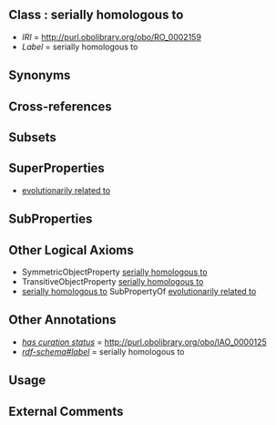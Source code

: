 
## Class : serially homologous to

 * *IRI* = http://purl.obolibrary.org/obo/RO_0002159
 * *Label* = serially homologous to

## Synonyms


## Cross-references


## Subsets


## SuperProperties

 * [evolutionarily related to](../../RO/20/RO_0002320.md)

## SubProperties


## Other Logical Axioms

 * SymmetricObjectProperty [serially homologous to](../../RO/59/RO_0002159.md)
 * TransitiveObjectProperty [serially homologous to](../../RO/59/RO_0002159.md)
 * [serially homologous to](../../RO/59/RO_0002159.md) SubPropertyOf [evolutionarily related to](../../RO/20/RO_0002320.md)

## Other Annotations

 * *[has curation status](../../IAO/14/IAO_0000114.md)* = http://purl.obolibrary.org/obo/IAO_0000125
 * *[rdf-schema#label](../../el/rdf-schema#label.md)* = serially homologous to

## Usage


## External Comments

